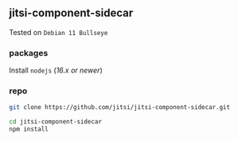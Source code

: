## jitsi-component-sidecar

Tested on `Debian 11 Bullseye`

### packages

Install `nodejs` (_16.x or newer_)

### repo

```bash
git clone https://github.com/jitsi/jitsi-component-sidecar.git

cd jitsi-component-sidecar
npm install
```
